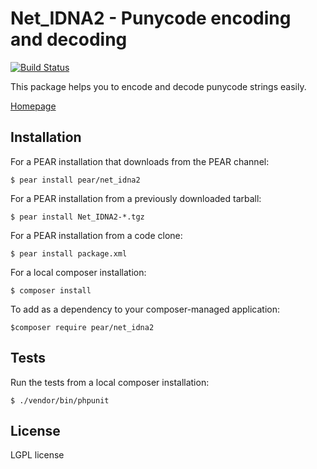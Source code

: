 # Net_IDNA2 - Punycode encoding and decoding

[![Build Status](https://travis-ci.org/pear/Net_IDNA2.svg?branch=trunk)](https://travis-ci.org/pear/Net_IDNA2)
    

This package helps you to encode and decode punycode strings easily.	

[Homepage](http://pear.php.net/package/XML_Util/)


## Installation
For a PEAR installation that downloads from the PEAR channel:

`$ pear install pear/net_idna2`

For a PEAR installation from a previously downloaded tarball:

`$ pear install Net_IDNA2-*.tgz`

For a PEAR installation from a code clone:

`$ pear install package.xml`

For a local composer installation:

`$ composer install`

To add as a dependency to your composer-managed application:

`$composer require pear/net_idna2`


## Tests
Run  the tests from a local composer installation:

`$ ./vendor/bin/phpunit`


## License
LGPL license
